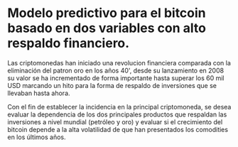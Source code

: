 # Modelo predictivo para el bitcoin basado en dos variables con alto respaldo financiero.

Las criptomonedas han iniciado una revolucion financiera comparada con la eliminación del patron oro en los años 40', desde su lanzamiento en 2008 su valor se ha incrementado de forma importante hasta superar los 60 mil USD marcando un hito para la forma de respaldo de inversiones que se llevaban hasta ahora.

Con el fin de establecer la incidencia en la principal criptomoneda, se desea evaluar la dependencia de los dos principales productos que respaldan las inversiones a nivel mundial (petróleo y oro) y evaluar si el crecimiento del bitcoin depende a la alta volatilidad de que han presentados los comodities en los últimos años.